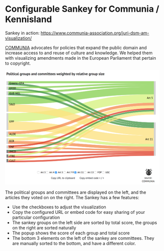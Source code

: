 # Configurable Sankey for Communia / Kennisland

Sankey in action: <https://www.communia-association.org/juri-dsm-am-visualization/>

[COMMUNIA](http://communia-project.eu) advocates for policies that expand the public domain and increase access to and reuse of culture and knowledge. We helped them with visualizing amendments made in the European Parliament that pertain to copyright. 

![Screenshot of the sankey](screenshot.png)

The political groups and committees are displayed on the left, and the articles they voted on on the right. The Sankey has a few features:

* Use the checkboxes to adjust the visualization
* Copy the configured URL or embed code for easy sharing of your particular configuration
* The sankey groups on the left side are sorted by total score, the groups on the right are sorted naturally
* The popup shows the score of each group and total score
* The bottom 3 elements on the left of the sankey are committees. They are manually sorted to the bottom, and have a different color.
